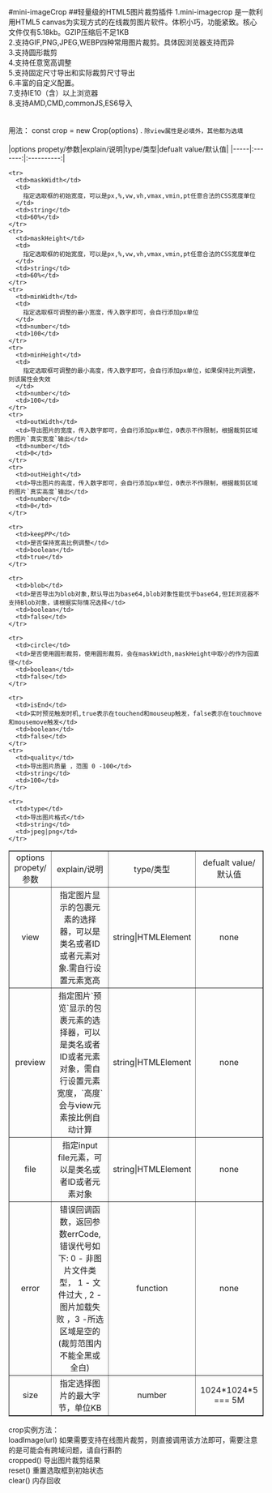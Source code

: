 #mini-imageCrop
##轻量级的HTML5图片裁剪插件
1.mini-imagecrop 是一款利用HTML5
canvas为实现方式的在线裁剪图片软件。体积小巧，功能紧致。核心文件仅有5.18kb。GZIP压缩后不足1KB
<br />
2.支持GIF,PNG,JPEG,WEBP四种常用图片裁剪。具体因浏览器支持而异 <br />
3.支持圆形裁剪 <br />
4.支持任意宽高调整<br />
5.支持固定尺寸导出和实际裁剪尺寸导出<br />
6.丰富的自定义配置。<br />
7.支持IE10（含）以上浏览器 <br />
8.支持AMD,CMD,commonJS,ES6导入<br />
<br />
<br />
用法： const crop = new Crop(options) . `除view属性是必填外，其他都为选填`
<br />
<br />
|options propety/参数|explain/说明|type/类型|defualt value/默认值|
|-----|:-------:|:----------:|
<table border="1" cellspacing="0" width="100%" style="table-layout: fixed">
  <tbody align="center">
    <tr>
      <td>options propety/参数</td>
      <td>explain/说明</td>
      <td>type/类型</td>
      <td>defualt value/默认值</td>
    </tr>
    <tr>
      <td>view</td>
      <td>
        指定图片显示的包裹元素的选择器，可以是类名或者ID或者元素对象.需自行设置元素宽高
      </td>
      <td>string|HTMLElement</td>
      <td>none</td>
    </tr>
    <tr>
      <td>preview</td>
      <td>
        指定图片`预览`显示的包裹元素的选择器，可以是类名或者ID或者元素对象，需自行设置元素宽度，`高度`会与view元素按比例自动计算
      </td>
      <td>string|HTMLElement</td>
      <td>none</td>
    </tr>
    <tr>
      <td>file</td>
      <td>
        指定input file元素，可以是类名或者ID或者元素对象
      </td>
      <td>string|HTMLElement</td>
      <td>none</td>
    </tr>
    <tr>
      <td>error</td>
      <td>
        错误回调函数，返回参数errCode,错误代号如下: 0 - 非图片文件类型， 1 -
        文件过大 , 2 - 图片加载失败 ，3
        -所选区域是空的(裁剪范围内不能全黑或全白)
      </td>
      <td>function</td>
      <td>none</td>
    </tr>
    <tr>
      <td>size</td>
      <td>
        指定选择图片的最大字节，单位KB
      </td>
      <td>number</td>
      <td>1024*1024*5 === 5M</td>
    </tr>

    <tr>
      <td>maskWidth</td>
      <td>
        指定选取框的初始宽度，可以是px,%,vw,vh,vmax,vmin,pt任意合法的CSS宽度单位
      </td>
      <td>string</td>
      <td>60%</td>
    </tr>
    <tr>
      <td>maskHeight</td>
      <td>
        指定选取框的初始宽度，可以是px,%,vw,vh,vmax,vmin,pt任意合法的CSS宽度单位
      </td>
      <td>string</td>
      <td>60%</td>
    </tr>
    <tr>
      <td>minWidth</td>
      <td>
        指定选取框可调整的最小宽度，传入数字即可，会自行添加px单位
      </td>
      <td>number</td>
      <td>100</td>
    </tr>
    <tr>
      <td>minHeight</td>
      <td>
        指定选取框可调整的最小高度，传入数字即可，会自行添加px单位，如果保持比列调整，则该属性会失效
      </td>
      <td>number</td>
      <td>100</td>
    </tr>
    <tr>
      <td>outWidth</td>
      <td>导出图片的宽度，传入数字即可，会自行添加px单位，0表示不作限制，根据裁剪区域的图片`真实宽度`输出</td>
      <td>number</td>
      <td>0</td>
    </tr>
    <tr>
      <td>outHeight</td>
      <td>导出图片的高度，传入数字即可，会自行添加px单位，0表示不作限制，根据裁剪区域的图片`真实高度`输出</td>
      <td>number</td>
      <td>0</td>
    </tr>
    
    <tr>
      <td>keepPP</td>
      <td>是否保持宽高比例调整</td>
      <td>boolean</td>
      <td>true</td>
    </tr>
    
    <tr>
      <td>blob</td>
      <td>是否导出为blob对象,默认导出为base64,blob对象性能优于base64,但IE浏览器不支持Blob对象，请根据实际情况选择</td>
      <td>boolean</td>
      <td>false</td>
    </tr>
    
    <tr>
      <td>circle</td>
      <td>是否使用圆形裁剪，使用圆形裁剪，会在maskWidth,maskHeight中取小的作为园直径</td>
      <td>boolean</td>
      <td>false</td>
    </tr>
    
    <tr>
      <td>isEnd</td>
      <td>实时预览触发时机,true表示在touchend和mouseup触发，false表示在touchmove和mousemove触发</td>
      <td>boolean</td>
      <td>false</td>
    </tr>
    <tr>
      <td>quality</td>
      <td>导出图片质量 ，范围 0 -100</td>
      <td>string</td>
      <td>100</td>
    </tr>
    
    <tr>
      <td>type</td>
      <td>导出图片格式</td>
      <td>string</td>
      <td>jpeg|png</td>
    </tr>
  </tbody>
</table>

crop实例方法：<br>
loadImage(url) 如果需要支持在线图片裁剪，则直接调用该方法即可，需要注意的是可能会有跨域问题，请自行斟酌<br>
cropped() 导出图片裁剪结果<br>
reset() 重置选取框到初始状态<br>
clear() 内存回收<br>